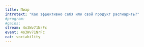 ```yaml
---
title: Пиар
introtext: "Как эффективно себя или свой продукт распиарить?"
#program:
#gains:
stream: 4o3Wv71NrFc
event: 4o3Wv71NrFc
cat: sociability
---
```

